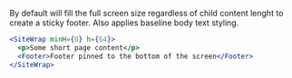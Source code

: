 By default will fill the full screen size regardless of child content lenght to create a sticky footer. Also applies baseline body text styling.

```jsx
<SiteWrap minH={0} h={64}>
  <p>Some short page content</p>
  <Footer>Footer pinned to the bottom of the screen</Footer>
</SiteWrap>
```
